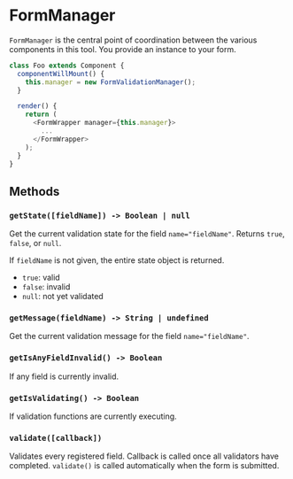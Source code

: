 # FormManager

`FormManager` is the central point of coordination between the various
components in this tool. You provide an instance to your form.

```js
class Foo extends Component {
  componentWillMount() {
    this.manager = new FormValidationManager();
  }

  render() {
    return (
      <FormWrapper manager={this.manager}>
        ...
      </FormWrapper>
    );
  }
}
```


## Methods


### `getState([fieldName]) -> Boolean | null`

Get the current validation state for the field `name="fieldName"`. Returns
`true`, `false`, or `null`.

If `fieldName` is not given, the entire state object is returned.

* `true`: valid
* `false`: invalid
* `null`: not yet validated


### `getMessage(fieldName) -> String | undefined`

Get the current validation message for the field `name="fieldName"`.


### `getIsAnyFieldInvalid() -> Boolean`

If any field is currently invalid.


### `getIsValidating() -> Boolean`

If validation functions are currently executing.


### `validate([callback])`

Validates every registered field. Callback is called once all validators
have completed. `validate()` is called automatically when the form is
submitted.
